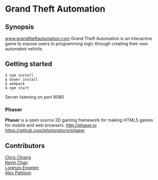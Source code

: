 # Grand Theft Automation

## Synopsis
www.grandtheftautomation.com
Grand Theft Automation is an interactive game to expose users to programming logic through creating their own automated vehicle.

## Getting started
`$ npm install`  
`$ bower install`  
`$ webpack`  
`$ npm start`  

Server listening on port 8080

### Phaser
**Phaser** is a open source 2D gaming framework for making HTML5 games for mobile and web browsers.
http://phaser.io
https://github.com/photonstorm/phaser


## Contributors
[Chris Chiang](https://github.com/cchrispy)  
[Kevin Chan](https://github.com/kevindchan)  
[Lorenzo Engelen](https://github.com/lorenzoengelen)  
[Alex Pattison](https://github.com/AlexPattison)

